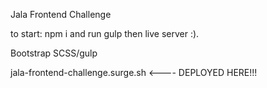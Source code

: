 Jala Frontend Challenge

to start: npm i and run gulp then live server :).

Bootstrap
SCSS/gulp


jala-frontend-challenge.surge.sh  <---- DEPLOYED HERE!!!